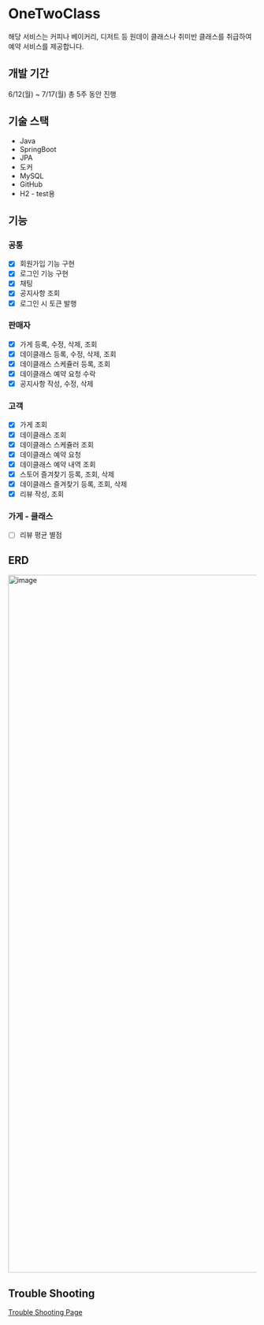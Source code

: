 
# OneTwoClass
해당 서비스는 커피나 베이커리, 디저트 등 원데이 클래스나 취미반 클래스를 취급하여 예약 서비스를 제공합니다.

## 개발 기간

6/12(월) ~ 7/17(월) 총 5주 동안 진행

## 기술 스택

- Java
- SpringBoot
- JPA
- 도커
- MySQL
- GitHub
- H2 - test용

## 기능

### 공통
- [x] 회원가입 기능 구현
- [x] 로그인 기능 구현
- [x] 채팅
- [x] 공지사항 조회
- [x] 로그인 시 토큰 발행

### 판매자
- [x] 가게 등록, 수정, 삭제, 조회
- [x] 데이클래스 등록, 수정, 삭제, 조회
- [x] 데이클래스 스케쥴러 등록, 조회
- [x] 데이클래스 예약 요청 수락
- [x] 공지사항 작성, 수정, 삭제

### 고객
- [x] 가게 조회
- [x] 데이클래스 조회
- [x] 데이클래스 스케쥴러 조회
- [x] 데이클래스 예약 요청
- [x] 데이클래스 예약 내역 조회
- [x] 스토어 즐겨찾기 등록, 조회, 삭제
- [x] 데이클래스 즐겨찾기 등록, 조회, 삭제
- [x] 리뷰 작성, 조회

### 가게 - 클래스
- [ ] 리뷰 평균 별점

## ERD
<img width="1417" alt="image" src="https://github.com/Nokchamat/oneTwoClass/assets/107979129/6f7ae905-dfa7-49a4-9f45-a4fa347e9278">

## Trouble Shooting
[Trouble Shooting Page][link]

[link]: https://github.com/Nokchamat/oneTwoClass/blob/main/TROUBLE_SHOOTING.md

